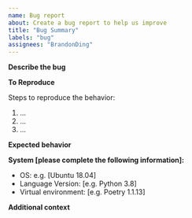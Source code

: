 ```yaml
---
name: Bug report
about: Create a bug report to help us improve
title: "Bug Summary"
labels: "bug"
assignees: "BrandonDing"
---
```


**Describe the bug**

<!-- A clear and concise description of what the bug is. -->

**To Reproduce**

Steps to reproduce the behavior:

1. ...
2. ...
3. ...

**Expected behavior**

<!-- A clear and concise description of what you expected to happen. -->

**System [please complete the following information]:**

-   OS: e.g. [Ubuntu 18.04]
-   Language Version: [e.g. Python 3.8]
-   Virtual environment: [e.g. Poetry 1.1.13]

**Additional context**

<!-- Add any other context about the problem here. -->
